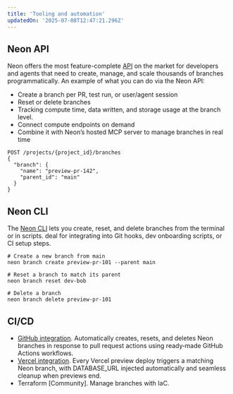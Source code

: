 ```yaml
---
title: 'Tooling and automation'
updatedOn: '2025-07-08T12:47:21.296Z'
---
```


## Neon API

Neon offers the most feature-complete [API](https://api-docs.neon.tech/reference/getting-started-with-neon-api) on the market for developers and agents that need to create, manage, and scale thousands of branches programmatically. An example of what you can do via the Neon API:

- Create a branch per PR, test run, or user/agent session
- Reset or delete branches
- Tracking compute time, data written, and storage usage at the branch level.
- Connect compute endpoints on demand
- Combine it with Neon’s hosted MCP server to manage branches in real time

```
POST /projects/{project_id}/branches
{
  "branch": {
    "name": "preview-pr-142",
    "parent_id": "main"
  }
}
```

## Neon CLI

The [Neon CLI](/docs/reference/neon-cli) lets you create, reset, and delete branches from the terminal or in scripts. deal for integrating into Git hooks, dev onboarding scripts, or CI setup steps.

```
# Create a new branch from main
neon branch create preview-pr-101 --parent main

# Reset a branch to match its parent
neon branch reset dev-bob

# Delete a branch
neon branch delete preview-pr-101
```

## CI/CD

- [GitHub integration](/docs/guides/neon-github-integration). Automatically creates, resets, and deletes Neon branches in response to pull request actions using ready‑made GitHub Actions workflows.
- [Vercel integration](/docs/guides/vercel-managed-integration). Every Vercel preview deploy triggers a matching Neon branch, with DATABASE_URL injected automatically and seamless cleanup when previews end.
- Terraform [Community]. Manage branches with IaC.

